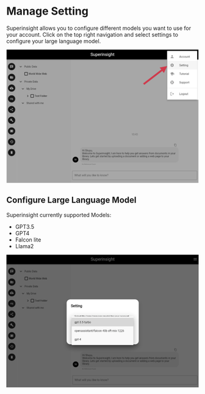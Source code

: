 # Manage Setting

Superinsight allows you to configure different models you want to use for your account. Click on the top right navigation and select settings to configure your large language model.

![Manage Setting](/assets/images/tutorial/setting-manage.png)


## Configure Large Language Model

Superinsight currently supported Models:

* GPT3.5
* GPT4
* Falcon lite
* Llama2

![Upload File To Folder](/assets/images/tutorial/setting-manage-model.png)
